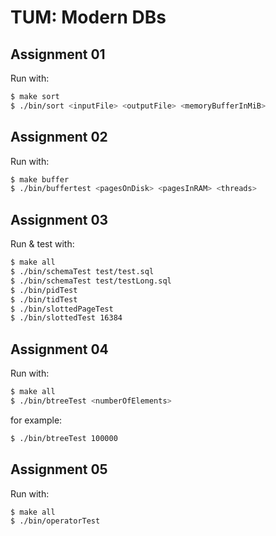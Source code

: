 # TUM: Modern DBs

## Assignment 01

Run with:
```bash
$ make sort
$ ./bin/sort <inputFile> <outputFile> <memoryBufferInMiB>
```

## Assignment 02

Run with:
```bash
$ make buffer
$ ./bin/buffertest <pagesOnDisk> <pagesInRAM> <threads>
```

## Assignment 03

Run & test with:
```bash
$ make all
$ ./bin/schemaTest test/test.sql
$ ./bin/schemaTest test/testLong.sql
$ ./bin/pidTest
$ ./bin/tidTest
$ ./bin/slottedPageTest
$ ./bin/slottedTest 16384
```

## Assignment 04

Run with:
```bash
$ make all
$ ./bin/btreeTest <numberOfElements>
```
for example:
```bash
$ ./bin/btreeTest 100000
```

## Assignment 05

Run with:
```bash
$ make all
$ ./bin/operatorTest
```